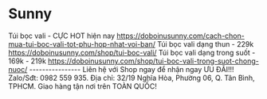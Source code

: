 # Sunny
Túi bọc vali - CỰC HOT hiện nay https://doboinusunny.com/cach-chon-mua-tui-boc-vali-tot-phu-hop-nhat-voi-ban/ Túi bọc vali dạng thun - 229k https://doboinusunny.com/shop/tui-boc-vali/ Túi bọc vali dạng trong suốt - 169k - 219k  https://doboinusunny.com/shop/tui-boc-vali-trong-suot-chong-nuoc/ ---------------- Liên hệ với Shop ngay để nhận ngay ƯU ĐÃI!!! Zalo/Sđt: 0982 559 935. Địa chỉ: 32/19 Nghĩa Hòa, Phường 06, Q. Tân Bình, TPHCM. Giao hàng tận nơi trên TOÀN QUỐC!
